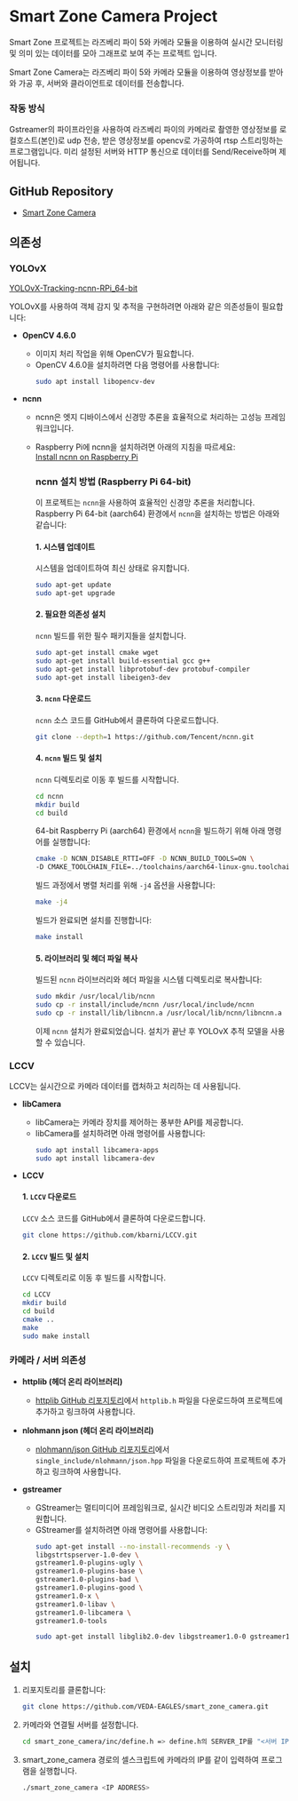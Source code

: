 # Smart Zone Camera Project

Smart Zone 프로젝트는 라즈베리 파이 5와 카메라 모듈을 이용하여 실시간 모니터링 및 의미 있는 데이터를 모아 그래프로 보여 주는 프로젝트 입니다. 

Smart Zone Camera는 라즈베리 파이 5와 카메라 모듈을 이용하여 영상정보를 받아와 가공 후, 서버와 클라이언트로 데이터를 전송합니다.

### 작동 방식
Gstreamer의 파이프라인을 사용하여 라즈베리 파이의 카메라로 촬영한 영상정보를 로컬호스트(본인)로 udp 전송, 받은 영상정보를 opencv로 가공하여 rtsp 스트리밍하는 프로그램입니다. 미리 설정된 서버와 HTTP 통신으로 데이터를 Send/Receive하며 제어됩니다.  

## GitHub Repository

- [Smart Zone Camera](https://github.com/VEDA-EAGLES/smart_zone_camera)

## 의존성

### YOLOvX
[YOLOvX-Tracking-ncnn-RPi_64-bit](https://github.com/Qengineering/YoloX-Tracking-ncnn-RPi_64-bit)

YOLOvX를 사용하여 객체 감지 및 추적을 구현하려면 아래와 같은 의존성들이 필요합니다:

- **OpenCV 4.6.0**
  - 이미지 처리 작업을 위해 OpenCV가 필요합니다.
  - OpenCV 4.6.0을 설치하려면 다음 명령어를 사용합니다:
    ```bash
    sudo apt install libopencv-dev
    ```

- **ncnn**
  - ncnn은 엣지 디바이스에서 신경망 추론을 효율적으로 처리하는 고성능 프레임워크입니다.
  - Raspberry Pi에 ncnn을 설치하려면 아래의 지침을 따르세요:  
    [Install ncnn on Raspberry Pi](https://qengineering.eu/install-ncnn-on-raspberry-pi-4.html)

    ### ncnn 설치 방법 (Raspberry Pi 64-bit)

    이 프로젝트는 `ncnn`을 사용하여 효율적인 신경망 추론을 처리합니다. Raspberry Pi 64-bit (aarch64) 환경에서 `ncnn`을 설치하는 방법은 아래와 같습니다:

    #### 1. 시스템 업데이트
    시스템을 업데이트하여 최신 상태로 유지합니다.
    ```bash
    sudo apt-get update
    sudo apt-get upgrade
    ```

    #### 2. 필요한 의존성 설치
    `ncnn` 빌드를 위한 필수 패키지들을 설치합니다.
    ```bash
    sudo apt-get install cmake wget
    sudo apt-get install build-essential gcc g++
    sudo apt-get install libprotobuf-dev protobuf-compiler
    sudo apt-get install libeigen3-dev
    ```

    #### 3. `ncnn` 다운로드
    `ncnn` 소스 코드를 GitHub에서 클론하여 다운로드합니다.
    ```bash
    git clone --depth=1 https://github.com/Tencent/ncnn.git
    ```

    #### 4. `ncnn` 빌드 및 설치
    `ncnn` 디렉토리로 이동 후 빌드를 시작합니다.

    ```bash
    cd ncnn
    mkdir build
    cd build
    ```

    64-bit Raspberry Pi (aarch64) 환경에서 `ncnn`을 빌드하기 위해 아래 명령어를 실행합니다:
    ```bash
    cmake -D NCNN_DISABLE_RTTI=OFF -D NCNN_BUILD_TOOLS=ON \
    -D CMAKE_TOOLCHAIN_FILE=../toolchains/aarch64-linux-gnu.toolchain.cmake ..
    ```

    빌드 과정에서 병렬 처리를 위해 `-j4` 옵션을 사용합니다:
    ```bash
    make -j4
    ```

    빌드가 완료되면 설치를 진행합니다:
    ```bash
    make install
    ```

    #### 5. 라이브러리 및 헤더 파일 복사
    빌드된 `ncnn` 라이브러리와 헤더 파일을 시스템 디렉토리로 복사합니다:
    ```bash
    sudo mkdir /usr/local/lib/ncnn
    sudo cp -r install/include/ncnn /usr/local/include/ncnn
    sudo cp -r install/lib/libncnn.a /usr/local/lib/ncnn/libncnn.a
    ```

    이제 `ncnn` 설치가 완료되었습니다. 설치가 끝난 후 YOLOvX 추적 모델을 사용할 수 있습니다.

### LCCV
LCCV는 실시간으로 카메라 데이터를 캡처하고 처리하는 데 사용됩니다.

- **libCamera**
  - libCamera는 카메라 장치를 제어하는 풍부한 API를 제공합니다.
  - libCamera를 설치하려면 아래 명령어를 사용합니다:
    ```bash
    sudo apt install libcamera-apps
    sudo apt install libcamera-dev
    ```

- **LCCV**
  #### 1. `LCCV` 다운로드
    `LCCV` 소스 코드를 GitHub에서 클론하여 다운로드합니다.
    ```bash
    git clone https://github.com/kbarni/LCCV.git
    ```

  #### 2. `LCCV` 빌드 및 설치
    `LCCV` 디렉토리로 이동 후 빌드를 시작합니다.

    ```bash
    cd LCCV
    mkdir build
    cd build
    cmake ..
    make
    sudo make install
    ```

### 카메라 / 서버 의존성

- **httplib (헤더 온리 라이브러리)**
  - [httplib GitHub 리포지토리](https://github.com/yhirose/cpp-httplib)에서 `httplib.h` 파일을 다운로드하여 프로젝트에 추가하고 링크하여 사용합니다.

- **nlohmann json (헤더 온리 라이브러리)**
  - [nlohmann/json GitHub 리포지토리](https://github.com/nlohmann/json/tree/develop/single_include/nlohmann)에서 `single_include/nlohmann/json.hpp` 파일을 다운로드하여 프로젝트에 추가하고 링크하여 사용합니다.

- **gstreamer**
  - GStreamer는 멀티미디어 프레임워크로, 실시간 비디오 스트리밍과 처리를 지원합니다.
  - GStreamer를 설치하려면 아래 명령어를 사용합니다:
    ```bash
    sudo apt-get install --no-install-recommends -y \
    libgstrtspserver-1.0-dev \
    gstreamer1.0-plugins-ugly \
    gstreamer1.0-plugins-base \
    gstreamer1.0-plugins-bad \
    gstreamer1.0-plugins-good \
    gstreamer1.0-x \
    gstreamer1.0-libav \
    gstreamer1.0-libcamera \
    gstreamer1.0-tools
    
    sudo apt-get install libglib2.0-dev libgstreamer1.0-0 gstreamer1.0-plugins-base gstreamer1.0-plugins-good gstreamer1.0-plugins-bad gstreamer1.0-plugins-ugly gstreamer1.0-libav gstreamer1.0-tools gstreamer1.0-x gstreamer1.0-alsa libgstrtspserver-1.0-0
    ```

## 설치

1. 리포지토리를 클론합니다:
   ```bash
   git clone https://github.com/VEDA-EAGLES/smart_zone_camera.git

2. 카메라와 연결될 서버를 설정합니다.
   ```bash 
   cd smart_zone_camera/inc/define.h => define.h의 SERVER_IP를 "<서버 IP>"로 변경
   
4. smart_zone_camera 경로의 셀스크립트에 카메라의 IP를 같이 입력하여 프로그램을 실행합니다.
   ```bash
   ./smart_zone_camera <IP ADDRESS>
